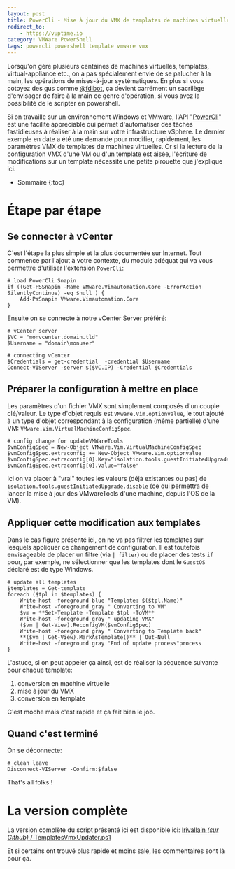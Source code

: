 ```yaml
---
layout: post
title: PowerCli - Mise à jour du VMX de templates de machines virtuelles
redirect_to:
    - https://vuptime.io
category: VMWare PowerShell
tags: powercli powershell template vmware vmx
---
```


Lorsqu'on gère plusieurs centaines de machines virtuelles, templates, virtual-appliance etc., on a pas spécialement envie de se palucher à la main, les opérations de mises-à-jour systématiques. En plus si vous cotoyez des gus comme [@fdibot](https://twitter.com/fdibot "Le compte twitter du (gentil) gus en question"), ça devient carrément un sacrilège d'envisager de faire à la main ce genre d'opération, si vous avez la possibilité de le scripter en powershell.

Si on travaille sur un environnement Windows et VMware, l'API "[PowerCli](https://www.vmware.com/support/developer/PowerCLI/ "Documentation de PowerCli")" est une facilité appréciable qui permet d'automatiser des tâches fastidieuses à réaliser à la main sur votre infrastructure vSphere. Le dernier exemple en date a été une demande pour modifier, rapidement, les paramètres VMX de templates de machines virtuelles. Or si la lecture de la configuration VMX d'une VM ou d'un template est aisée, l'écriture de modifications sur un template nécessite une petite pirouette que j'explique ici.

* Sommaire
{:toc}

# Étape par étape

## Se connecter à vCenter

C'est l'étape la plus simple et la plus documentée sur Internet. Tout commence par l'ajout à votre contexte, du module adéquat qui va vous permettre d'utiliser l'extension ``PowerCli``:

    # load PowerCli Snapin
    if ((Get-PSSnapin -Name VMware.Vimautomation.Core -ErrorAction SilentlyContinue) -eq $null ) {
        Add-PsSnapin VMware.Vimautomation.Core
    }

Ensuite on se connecte à notre vCenter Server préféré:

    # vCenter server
    $VC = "monvcenter.domain.tld"
    $Username = "domain\monuser"

    # connecting vCenter
    $Credentials = get-credential  -credential $Username
    Connect-VIServer -server $($VC.IP) -Credential $Credentials

## Préparer la configuration à mettre en place

Les paramètres d'un fichier VMX sont simplement composés d'un couple clé/valeur. Le type d'objet requis est ``VMware.Vim.optionvalue``, le tout ajouté à un type d'objet correspondant à la configuration (même partielle) d'une VM: ``VMware.Vim.VirtualMachineConfigSpec``.

    # config change for updateVMWareTools
    $vmConfigSpec = New-Object VMware.Vim.VirtualMachineConfigSpec
    $vmConfigSpec.extraconfig += New-Object VMware.Vim.optionvalue
    $vmConfigSpec.extraconfig[0].Key="isolation.tools.guestInitiatedUpgrade.disable"
    $vmConfigSpec.extraconfig[0].Value="false"

Ici on va placer à "vrai" toutes les valeurs (déjà existantes ou pas) de ``isolation.tools.guestInitiatedUpgrade.disable`` (ce qui permettra de lancer la mise à jour des VMwareTools d'une machine, depuis l'OS de la VM).

## Appliquer cette modification aux templates

Dans le cas figure présenté ici, on ne va pas filtrer les templates sur lesquels appliquer ce changement de configuration. Il est toutefois envisageable de placer un filtre (via ``| filter``) ou de placer des tests ``if`` pour, par exemple, ne sélectionner que les templates dont le ``GuestOS`` déclaré est de type Windows.

    # update all templates
    $templates = Get-template
    foreach ($tpl in $templates) {
        Write-host -foreground blue "Template: $($tpl.Name)"
        Write-host -foreground gray " Converting to VM"
        $vm = **Set-Template -Template $tpl -ToVM**
        Write-host -foreground gray " updating VMX"
        ($vm | Get-View).ReconfigVM($vmConfigSpec)
        Write-host -foreground gray " Converting to Template back"
        **($vm | Get-View).MarkAsTemplate()** | Out-Null
        Write-host -foreground gray "End of update process"process
    }

L'astuce, si on peut appeler ça ainsi, est de réaliser la séquence suivante pour chaque template:

1.  conversion en machine virtuelle
2.  mise à jour du VMX
3.  conversion en template

C'est moche mais c'est rapide et ça fait bien le job.

## Quand c'est terminé

On se déconnecte:

    # clean leave
    Disconnect-VIServer -Confirm:$false

That's all folks !

# La version complète

La version complète du script présenté ici est disponible ici:  [lrivallain _(sur Github)_ / TemplatesVmxUpdater.ps1](https://gist.github.com/lrivallain/b74a87c5c01a53ee242f#file-templatesvmxupdater-ps1 "Le script sur mon profil github/gist")

Et si certains ont trouvé plus rapide et moins sale, les commentaires sont là pour ça.
